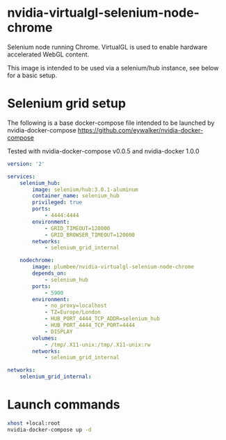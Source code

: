 # nvidia-virtualgl-selenium-node-chrome
Selenium node running Chrome.
VirtualGL is used to enable hardware accelerated WebGL content.

This image is intended to be used via a selenium/hub instance, see below for a basic setup.

# Selenium grid setup

The following is a base docker-compose file intended to be launched by nvidia-docker-compose https://github.com/eywalker/nvidia-docker-compose

Tested with nvidia-docker-compose v0.0.5 and nvidia-docker 1.0.0

```yaml
version: '2'

services:
    selenium_hub:
        image: selenium/hub:3.0.1-aluminum
        container_name: selenium_hub
        privileged: true
        ports:
            - 4444:4444
        environment:
            - GRID_TIMEOUT=120000
            - GRID_BROWSER_TIMEOUT=120000
        networks:
            - selenium_grid_internal

    nodechrome:
        image: plumbee/nvidia-virtualgl-selenium-node-chrome
        depends_on:
            - selenium_hub
        ports:
            - 5900
        environment:
            - no_proxy=localhost
            - TZ=Europe/London
            - HUB_PORT_4444_TCP_ADDR=selenium_hub
            - HUB_PORT_4444_TCP_PORT=4444
            - DISPLAY
        volumes:
            - /tmp/.X11-unix:/tmp/.X11-unix:rw
        networks:
            - selenium_grid_internal

networks:
    selenium_grid_internal:
```

# Launch commands
```bash
xhost +local:root
nvidia-docker-compose up -d
```
